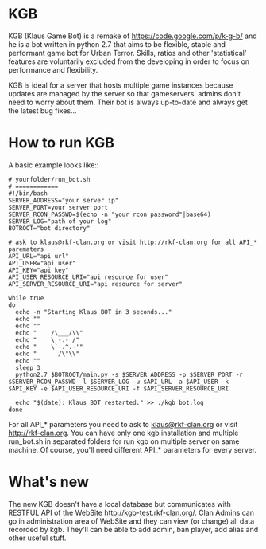 KGB
===

KGB (Klaus Game Bot) is a remake of https://code.google.com/p/k-g-b/ and he is a bot written in python 2.7 that aims to be flexible, stable and performant game bot for Urban Terror. Skills, ratios and other 'statistical' features are voluntarily excluded from the developing in order to focus on performance and flexibility.

KGB is ideal for a server that hosts multiple game instances because updates are managed by the server so that gameservers' admins don't need to worry about them. Their bot is always up-to-date and always get the latest bug fixes...


How to run KGB
====================

A basic example looks like::

    # yourfolder/run_bot.sh
    # ============
    #!/bin/bash
    SERVER_ADDRESS="your server ip"
    SERVER_PORT=your server port
    SERVER_RCON_PASSWD=$(echo -n "your rcon password"|base64)
    SERVER_LOG="path of your log"
    BOTROOT="bot directory"

    # ask to klaus@rkf-clan.org or visit http://rkf-clan.org for all API_* parematers
    API_URL="api url"
    API_USER="api user"
    API_KEY="api key"
    API_USER_RESOURCE_URI="api resource for user"
    API_SERVER_RESOURCE_URI="api resource for server"

    while true
    do
      echo -n "Starting Klaus BOT in 3 seconds..."
      echo ""
      echo ""
      echo "    /\___/\\"
      echo "    \ -.- /"
      echo "    \`-.^.-'"
      echo "      /\"\\"
      echo ""
      sleep 3
      python2.7 $BOTROOT/main.py -s $SERVER_ADDRESS -p $SERVER_PORT -r $SERVER_RCON_PASSWD -l $SERVER_LOG -u $API_URL -a $API_USER -k $API_KEY -e $API_USER_RESOURCE_URI -f $API_SERVER_RESOURCE_URI

      echo "$(date): Klaus BOT restarted." >> ./kgb_bot.log
    done

For all API_* parameters you need to ask to klaus@rkf-clan.org or visit http://rkf-clan.org. 
You can have only one kgb installation and multiple run_bot.sh in separated folders for run kgb on multiple server on same machine. Of course, you'll need different API_* parameters for every server.


What's new
====================
The new KGB doesn't have a local database but communicates with RESTFUL API of the WebSite http://kgb-test.rkf-clan.org/. Clan Admins can go in administration area of WebSite and they can view (or change) all data recorded by kgb. They'll can be able to add admin, ban player, add alias and other useful stuff.